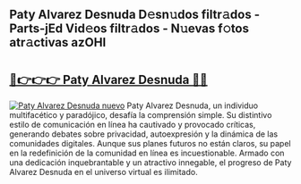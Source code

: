 ## Paty Alvarez Desnuda D𝚎sn𝚞dos filtr𝚊dos - Parts-jEd Vid𝚎os filtr𝚊dos - N𝚞evas f𝚘tos atr𝚊ctivas azOHl

# <h2><a href="http://mbd4zl.tromn.icu/?c=Paty+Alvarez+Desnuda">🔗👉👉👉 Paty Alvarez Desnuda 🔗🔗</a></h2>

[![Paty Alvarez Desnuda nuevo](https://i.imgur.com/pEAQMta.gif)](http://mbd4zl.tromn.icu/?c=Paty+Alvarez+Desnuda)
Paty Alvarez Desnuda, un individuo multifacético y paradójico, desafía la comprensión simple. Su distintivo estilo de comunicación en línea ha cautivado y provocado críticas, generando debates sobre privacidad, autoexpresión y la dinámica de las comunidades digitales. Aunque sus planes futuros no están claros, su papel en la redefinición de la comunidad en línea es incuestionable. Armado con una dedicación inquebrantable y un atractivo innegable, el progreso de Paty Alvarez Desnuda en el universo virtual es ilimitado.
